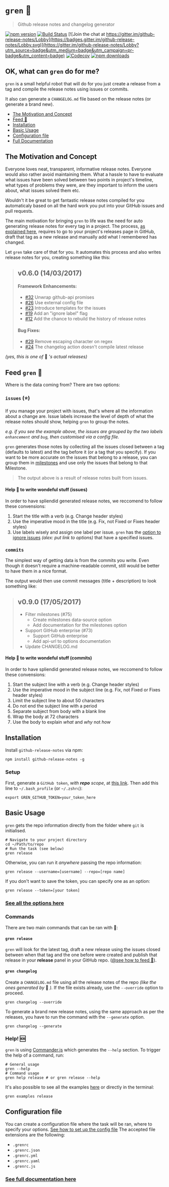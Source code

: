# `gren` 🤖
> Github release notes and changelog generator

[![npm version](https://badge.fury.io/js/github-release-notes.svg)](https://badge.fury.io/js/github-release-notes)
[![Build Status](https://travis-ci.org/github-tools/github-release-notes.svg?branch=master)](https://travis-ci.org/github-tools/github-release-notes)
[![Join the chat at https://gitter.im/github-release-notes/Lobby](https://badges.gitter.im/github-release-notes/Lobby.svg)](https://gitter.im/github-release-notes/Lobby?utm_source=badge&utm_medium=badge&utm_campaign=pr-badge&utm_content=badge)
[![Codecov](https://codecov.io/gh/github-tools/github-release-notes/branch/master/graph/badge.svg)](https://codecov.io/gh/github-tools/github-release-notes/branch/master)
[![npm downloads](https://img.shields.io/npm/dy/github-release-notes.svg)](https://www.npmjs.com/package/github-release-notes)

## OK, what can `gren` do for me?

`gren` is a small helpful robot that will do for you just create a release from a tag and compile the release notes using issues or commits.

It also can generate a `CHANGELOG.md` file based on the release notes (or generate a brand new).

- [The Motivation and Concept](#the-motiviation-and-concept)
- [Feed 🤖](#feed-gren-)
- [Installation](#installation)
- [Basic Usage](#basic-usage)
- [Configuration file](#configuration-file)
- [Full Documentation](https://github-tools.github.io/github-release-notes)

## The Motivation and Concept

Everyone loves neat, transparent, informative release notes.
Everyone would also rather avoid maintaining them. What a hassle to have to evaluate what issues have been solved between two points in project's timeline, what types of problems they were, are they important to inform the users about, what issues solved them etc.

Wouldn't it be great to get fantastic release notes compiled for you automaticaly based on all the hard work you put into your GitHub issues and pull requests.

The main motivation for bringing `gren` to life was the need for auto generating release notes for every tag in a project.
The process, [as explained here](https://help.github.com/articles/creating-releases/), requires to go to your project's releases page in GitHub, draft that tag as a new release and manually add what I remembered has changed.

Let `gren` take care of that for you. It automates this process and also writes release notes for you, creating something like this:

> ## v0.6.0 (14/03/2017)
> 
> #### Framework Enhancements:
> 
> - [#32](https://github.com/github-tools/github-release-notes/issues/32) Unwrap github-api promises
> - [#26](https://github.com/github-tools/github-release-notes/issues/26) Use external config file
> - [#23](https://github.com/github-tools/github-release-notes/issues/23) Introduce templates for the issues
> - [#19](https://github.com/github-tools/github-release-notes/issues/19) Add an "ignore label" flag
> - [#12](https://github.com/github-tools/github-release-notes/issues/12) Add the chance to rebuild the history of release notes
> 
> #### Bug Fixes:
> 
> - [#29](https://github.com/github-tools/github-release-notes/issues/29) Remove escaping character on regex
> - [#24](https://github.com/github-tools/github-release-notes/issues/24) The changelog action doesn't compile latest release

_(yes, this is one of_ 🤖 _'s actual releases)_

## Feed `gren` 🤖

Where is the data coming from? There are two options:

### `issues` (⭐)

If you manage your project with issues, that's where all the information about a change are.
Issue labels increase the level of depth of what the release notes should show, helping `gren` to group the notes.

_e.g. if you see the example above, the issues are grouped by the two labels `enhancement` and `bug`, then customised via a config file._

`gren` generates those notes by collecting all the issues closed between a tag (defaults to latest) and the tag before it (or a tag that you specify).
If you want to be more accurate on the issues that belong to a release, you can group them in [milestones](https://github-tools.github.io/github-release-notes/examples.html#milestones) and use only the issues that belong to that Milestone.

> The output above is a result of release notes built from issues.

#### Help 🤖 to write wondeful stuff (issues)

In order to have spliendid generated release notes, we reccomend to follow these convensions:

1. Start the title with a verb (e.g. Change header styles)
2. Use the imperative mood in the title (e.g. Fix, not Fixed or Fixes header styles)
3. Use labels wisely and assign one label per issue. `gren` has the [option to ignore issues](#) _(alex: put link to options)_ that have a specified issues.

### `commits`

The simplest way of getting data is from the commits you write.
Even though it doesn't require a machine-readable commit, still would be better to have them in a nice format.

The output would then use commit messages (title + description) to look something like:

> ## v0.9.0 (17/05/2017)
> 
> - Filter milestones (#75)
>     * Create milestones data-source option
>     * Add documentation for the milestones option
> - Support GitHub enterprise (#73)
>     * Support GitHub enterprise
>     * Add api-url to options documentation
> - Update CHANGELOG.md

#### Help 🤖 to write wondeful stuff (commits)

In order to have spliendid generated release notes, we reccomend to follow these convensions:

1. Start the subject line with a verb (e.g. Change header styles)
2. Use the imperative mood in the subject line (e.g. Fix, not Fixed or Fixes header styles)
3. Limit the subject line to about 50 characters
4. Do not end the subject line with a period
5. Separate subject from body with a blank line
6. Wrap the body at 72 characters
7. Use the body to explain _what_ and _why_ not _how_

## Installation

Install `github-release-notes` via npm:

```shell
npm install github-release-notes -g
```

### Setup

First, generate a `GitHub token`, _with **repo** scope_, at [this link](https://help.github.com/articles/creating-a-personal-access-token-for-the-command-line/).
Then add this line to  `~/.bash_profile` (or `~/.zshrc`):

```shell
export GREN_GITHUB_TOKEN=your_token_here
```

## Basic Usage

`gren` gets the repo information directly from the folder where `git` is initialised.

```shell
# Navigate to your project directory
cd ~/Path/to/repo
# Run the task (see below)
gren release
```

Otherwise, you can run it _anywhere_ passing the repo information:

```shell
gren release --username=[username] --repo=[repo name]
```

If you don't want to save the token, you can specify one as an option:

```shell
gren release --token=[your token]
```

### [See all the options here](https://github-tools.github.io/github-release-notes/options.html)

### Commands

There are two main commands that can be ran with 🤖:

#### `gren release`

`gren` will look for the latest tag, draft a new release using the issues closed between when that tag and the one before were created and publish that release in your **release** panel in your GitHub repo. ([@see how to feed 🤖](#feed-gren-)).

#### `gren changelog`

Create a `CHANGELOG.md` file using all the release notes of the repo _(like the ones generated by_ 🤖 _)._
If the file exists already, use the `--override` option to proceed.

```shell
gren changelog --override
```

To generate a brand new release notes, using the same approach as per the releases, you have to run the command with the `--generate` option.

```shell
gren changelog --generate
```

### Help! 🆘

`gren` is using [Commander.js](https://github.com/tj/commander.js) which generates the `--help` section.
To trigger the help of a command, run:

```shell
# General usage
gren --help
# Command usage
gren help release # or gren release --help
```

It's also possible to see all the examples [here](https://github-tools.github.io/github-release-notes/examples.html) or directly in the terminal:

```shell
gren examples release
```

## Configuration file

You can create a configuration file where the task will be ran, where to specify your options. [See how to set up the config file](https://github-tools.github.io/github-release-notes/options.html#configuration-file)
The accepted file extensions are the following:

- `.grenrc`
- `.grenrc.json`
- `.grenrc.yml`
- `.grenrc.yaml`
- `.grenrc.js`

### [See full documentation here](https://github-tools.github.io/github-release-notes)
